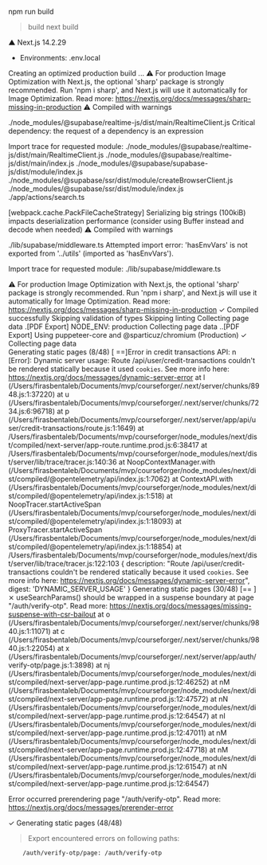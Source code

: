 npm run build

> build
> next build

▲ Next.js 14.2.29

- Environments: .env.local

Creating an optimized production build ...
⚠ For production Image Optimization with Next.js, the optional 'sharp' package is strongly recommended. Run 'npm i sharp', and Next.js will use it automatically for Image Optimization.
Read more: https://nextjs.org/docs/messages/sharp-missing-in-production
⚠ Compiled with warnings

./node_modules/@supabase/realtime-js/dist/main/RealtimeClient.js
Critical dependency: the request of a dependency is an expression

Import trace for requested module:
./node_modules/@supabase/realtime-js/dist/main/RealtimeClient.js
./node_modules/@supabase/realtime-js/dist/main/index.js
./node_modules/@supabase/supabase-js/dist/module/index.js
./node_modules/@supabase/ssr/dist/module/createBrowserClient.js
./node_modules/@supabase/ssr/dist/module/index.js
./app/actions/search.ts

<w> [webpack.cache.PackFileCacheStrategy] Serializing big strings (100kiB) impacts deserialization performance (consider using Buffer instead and decode when needed)
⚠ Compiled with warnings

./lib/supabase/middleware.ts
Attempted import error: 'hasEnvVars' is not exported from '../utils' (imported as 'hasEnvVars').

Import trace for requested module:
./lib/supabase/middleware.ts

⚠ For production Image Optimization with Next.js, the optional 'sharp' package is strongly recommended. Run 'npm i sharp', and Next.js will use it automatically for Image Optimization.
Read more: https://nextjs.org/docs/messages/sharp-missing-in-production
✓ Compiled successfully
Skipping validation of types
Skipping linting
Collecting page data .[PDF Export] NODE_ENV: production
Collecting page data ..[PDF Export] Using puppeteer-core and @sparticuz/chromium (Production)
✓ Collecting page data  
 Generating static pages (8/48) [ ==]Error in credit transactions API: n [Error]: Dynamic server usage: Route /api/user/credit-transactions couldn't be rendered statically because it used `cookies`. See more info here: https://nextjs.org/docs/messages/dynamic-server-error
at l (/Users/firasbentaleb/Documents/mvp/courseforger/.next/server/chunks/8948.js:1:37220)
at u (/Users/firasbentaleb/Documents/mvp/courseforger/.next/server/chunks/7234.js:6:96718)
at p (/Users/firasbentaleb/Documents/mvp/courseforger/.next/server/app/api/user/credit-transactions/route.js:1:1649)
at /Users/firasbentaleb/Documents/mvp/courseforger/node_modules/next/dist/compiled/next-server/app-route.runtime.prod.js:6:38417
at /Users/firasbentaleb/Documents/mvp/courseforger/node_modules/next/dist/server/lib/trace/tracer.js:140:36
at NoopContextManager.with (/Users/firasbentaleb/Documents/mvp/courseforger/node_modules/next/dist/compiled/@opentelemetry/api/index.js:1:7062)
at ContextAPI.with (/Users/firasbentaleb/Documents/mvp/courseforger/node_modules/next/dist/compiled/@opentelemetry/api/index.js:1:518)
at NoopTracer.startActiveSpan (/Users/firasbentaleb/Documents/mvp/courseforger/node_modules/next/dist/compiled/@opentelemetry/api/index.js:1:18093)
at ProxyTracer.startActiveSpan (/Users/firasbentaleb/Documents/mvp/courseforger/node_modules/next/dist/compiled/@opentelemetry/api/index.js:1:18854)
at /Users/firasbentaleb/Documents/mvp/courseforger/node_modules/next/dist/server/lib/trace/tracer.js:122:103 {
description: "Route /api/user/credit-transactions couldn't be rendered statically because it used `cookies`. See more info here: https://nextjs.org/docs/messages/dynamic-server-error",
digest: 'DYNAMIC_SERVER_USAGE'
}
Generating static pages (30/48) [== ] ⨯ useSearchParams() should be wrapped in a suspense boundary at page "/auth/verify-otp". Read more: https://nextjs.org/docs/messages/missing-suspense-with-csr-bailout
at o (/Users/firasbentaleb/Documents/mvp/courseforger/.next/server/chunks/9840.js:1:11071)
at c (/Users/firasbentaleb/Documents/mvp/courseforger/.next/server/chunks/9840.js:1:22054)
at x (/Users/firasbentaleb/Documents/mvp/courseforger/.next/server/app/auth/verify-otp/page.js:1:3898)
at nj (/Users/firasbentaleb/Documents/mvp/courseforger/node_modules/next/dist/compiled/next-server/app-page.runtime.prod.js:12:46252)
at nM (/Users/firasbentaleb/Documents/mvp/courseforger/node_modules/next/dist/compiled/next-server/app-page.runtime.prod.js:12:47572)
at nN (/Users/firasbentaleb/Documents/mvp/courseforger/node_modules/next/dist/compiled/next-server/app-page.runtime.prod.js:12:64547)
at nI (/Users/firasbentaleb/Documents/mvp/courseforger/node_modules/next/dist/compiled/next-server/app-page.runtime.prod.js:12:47011)
at nM (/Users/firasbentaleb/Documents/mvp/courseforger/node_modules/next/dist/compiled/next-server/app-page.runtime.prod.js:12:47718)
at nM (/Users/firasbentaleb/Documents/mvp/courseforger/node_modules/next/dist/compiled/next-server/app-page.runtime.prod.js:12:61547)
at nN (/Users/firasbentaleb/Documents/mvp/courseforger/node_modules/next/dist/compiled/next-server/app-page.runtime.prod.js:12:64547)

Error occurred prerendering page "/auth/verify-otp". Read more: https://nextjs.org/docs/messages/prerender-error

✓ Generating static pages (48/48)

> Export encountered errors on following paths:

        /auth/verify-otp/page: /auth/verify-otp
